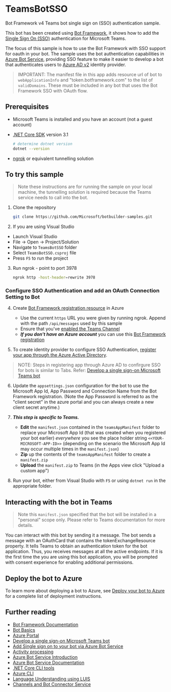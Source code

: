 ﻿# TeamsBotSSO

Bot Framework v4 Teams bot single sign on (SSO) authentication sample.

This bot has been created using [Bot Framework](https://dev.botframework.com), it shows how to add the [Single Sign On (SSO)](https://docs.microsoft.com/en-us/azure/bot-service/bot-builder-concept-sso?view=azure-bot-service-4.0) authentication for Microsoft Teams.

The focus of this sample is how to use the Bot Framework with SSO support for oauth in your bot. The sample uses the bot authentication capabilities in [Azure Bot Service](https://docs.botframework.com), providing SSO feature to make it easier to develop a bot that authenticates users to [Azure AD v2](https://docs.microsoft.com/en-us/azure/bot-service/bot-builder-concept-identity-providers?view=azure-bot-service-4.0&tabs=adv1%2Cga2#azure-active-directory-identity-provider) identity provider.

> IMPORTANT: The manifest file in this app adds resource url of bot to `webApplicationInfo` and "token.botframework.com" to the list of `validDomains`. These must be included in any bot that uses the Bot Framework SSO with OAuth flow.

## Prerequisites

- Microsoft Teams is installed and you have an account (not a guest account)
- [.NET Core SDK](https://dotnet.microsoft.com/download) version 3.1

  ```bash
  # determine dotnet version
  dotnet --version
  ```
- [ngrok](https://ngrok.com/) or equivalent tunnelling solution

## To try this sample

> Note these instructions are for running the sample on your local machine, the tunnelling solution is required because
> the Teams service needs to call into the bot.

1) Clone the repository

    ```bash
    git clone https://github.com/Microsoft/botbuilder-samples.git
    ```

2) If you are using Visual Studio
- Launch Visual Studio
- File -> Open -> Project/Solution
- Navigate to `TeamsBotSSO` folder
- Select `TeamsBotSSO.csproj` file
- Press `F5` to run the project

3) Run ngrok - point to port 3978

    ```bash
    ngrok http -host-header=rewrite 3978
    ```
### Configure SSO Authentication and add an OAuth Connection Setting to Bot  

4) Create [Bot Framework registration resource](https://docs.microsoft.com/en-us/microsoftteams/platform/bots/how-to/authentication/add-authentication?tabs=dotnet%2Cdotnet-sample#create-the-bot-channels-registration) in Azure
    - Use the current `https` URL you were given by running ngrok. Append with the path `/api/messages` used by this sample
    - Ensure that you've [enabled the Teams Channel](https://docs.microsoft.com/en-us/azure/bot-service/channel-connect-teams?view=azure-bot-service-4.0)
    - __*If you don't have an Azure account*__ you can use this [Bot Framework registration](https://docs.microsoft.com/en-us/microsoftteams/platform/bots/how-to/create-a-bot-for-teams#register-your-web-service-with-the-bot-framework)

5) To create identity provider to configure SSO Authentication, [register your app through the Azure Active Directory](https://docs.microsoft.com/en-us/microsoftteams/platform/tabs/how-to/authentication/auth-aad-sso#registering-your-app-through-the-azure-active-directory-portal-in-depth).

> NOTE: Steps in registering app through Azure AD to confirgure SSO for bots is similar to Tabs. Refer: [Develop a single sign-on Microsoft Teams bot](https://docs.microsoft.com/en-us/microsoftteams/platform/bots/how-to/authentication/auth-aad-sso-bots#develop-a-single-sign-on-microsoft-teams-bot)

6) Update the `appsettings.json` configuration for the bot to use the Microsoft App Id, App Password and Connection Name from the Bot Framework registration. (Note the App Password is referred to as the "client secret" in the azure portal and you can always create a new client secret anytime.)

7) __*This step is specific to Teams.*__
    - **Edit** the `manifest.json` contained in the  `teamsAppManifest` folder to replace your Microsoft App Id (that was created when you registered your bot earlier) *everywhere* you see the place holder string `<<YOUR-MICROSOFT-APP-ID>>` (depending on the scenario the Microsoft App Id may occur multiple times in the `manifest.json`)
    - **Zip** up the contents of the `teamsAppManifest` folder to create a `manifest.zip`
    - **Upload** the `manifest.zip` to Teams (in the Apps view click "Upload a custom app")

8) Run your bot, either from Visual Studio with `F5` or using `dotnet run` in the appropriate folder.

## Interacting with the bot in Teams

> Note this `manifest.json` specified that the bot will be installed in a "personal" scope only. Please refer to Teams documentation for more details.

You can interact with this bot by sending it a message. The bot sends a message with an OAuthCard that contains the tokenExchangeResource property. It tells Teams to obtain an authentication token for the bot application. Thus, you receives messages at all the active endpoints. If it is the first time the you are using this bot application, you will be prompted with consent experience for enabling additional permissions.
 

## Deploy the bot to Azure

To learn more about deploying a bot to Azure, see [Deploy your bot to Azure](https://aka.ms/azuredeployment) for a complete list of deployment instructions.

## Further reading

- [Bot Framework Documentation](https://docs.botframework.com)
- [Bot Basics](https://docs.microsoft.com/azure/bot-service/bot-builder-basics?view=azure-bot-service-4.0)
- [Azure Portal](https://portal.azure.com)
- [Develop a single sign-on Microsoft Teams bot](https://docs.microsoft.com/en-us/microsoftteams/platform/bots/how-to/authentication/auth-aad-sso-bots#develop-a-single-sign-on-microsoft-teams-bot)
- [Add Single sign on to your bot via Azure Bot Service](https://docs.microsoft.com/en-us/azure/bot-service/bot-builder-authentication-sso?view=azure-bot-service4.0&tabs=csharp)
- [Activity processing](https://docs.microsoft.com/en-us/azure/bot-service/bot-builder-concept-activity-processing?view=azure-bot-service-4.0)
- [Azure Bot Service Introduction](https://docs.microsoft.com/azure/bot-service/bot-service-overview-introduction?view=azure-bot-service-4.0)
- [Azure Bot Service Documentation](https://docs.microsoft.com/azure/bot-service/?view=azure-bot-service-4.0)
- [.NET Core CLI tools](https://docs.microsoft.com/en-us/dotnet/core/tools/?tabs=netcore2x)
- [Azure CLI](https://docs.microsoft.com/cli/azure/?view=azure-cli-latest)
- [Language Understanding using LUIS](https://docs.microsoft.com/en-us/azure/cognitive-services/luis/)
- [Channels and Bot Connector Service](https://docs.microsoft.com/en-us/azure/bot-service/bot-concepts?view=azure-bot-service-4.0)
